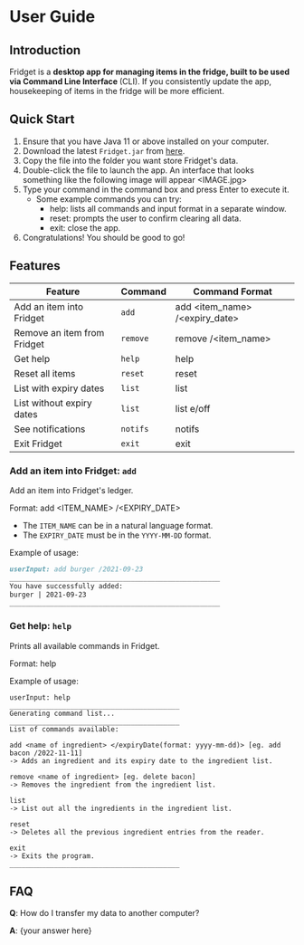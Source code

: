 # User Guide

## Introduction

Fridget is a <strong> desktop app for managing items in the fridge, built to be used via Command Line Interface </strong> (CLI). If you consistently update the app, housekeeping of items in the fridge will be more efficient.


## Quick Start

1. Ensure that you have Java 11 or above installed on your computer.
2. Download the latest `Fridget.jar` from [here](https://github.com/AY2122S1-CS2113T-W12-4/tp).
3. Copy the file into the folder you want store Fridget's data.
4. Double-click the file to launch the app. An interface that looks something like the following image will appear
<IMAGE.jpg>
5. Type your command in the command box and press Enter to execute it.
   * Some example commands you can try:
       - help: lists all commands and input format in a separate window. 
       - reset: prompts the user to confirm clearing all data. 
       - exit: close the app.
6. Congratulations! You should be good to go!

## Features 

Feature | Command | Command Format |
-----------|----------|-----------------
Add an item into Fridget |`add` | add <item_name> /<expiry_date>
Remove an item from Fridget | `remove` | remove /<item_name>
Get help | `help` | help
Reset all items | `reset` | reset
List with expiry dates |`list` | list
List without expiry dates |`list` | list e/off
See notifications | `notifs` | notifs
Exit Fridget | `exit` | exit

### Add an item into Fridget: `add`
Add an item into Fridget's ledger.

Format: add <ITEM_NAME> /<EXPIRY_DATE>

* The `ITEM_NAME` can be in a natural language format.
* The `EXPIRY_DATE` must be in the `YYYY-MM-DD` format.  

Example of usage:

```markdown
userInput: add burger /2021-09-23
____________________________________________________
You have successfully added:
burger | 2021-09-23
____________________________________________________
```

### Get help: `help`
Prints all available commands in Fridget.

Format: help

Example of usage:
```
userInput: help
__________________________________________
Generating command list...
__________________________________________
List of commands available:

add <name of ingredient> </expiryDate(format: yyyy-mm-dd)> [eg. add bacon /2022-11-11]
-> Adds an ingredient and its expiry date to the ingredient list.

remove <name of ingredient> [eg. delete bacon]
-> Removes the ingredient from the ingredient list.

list
-> List out all the ingredients in the ingredient list.

reset
-> Deletes all the previous ingredient entries from the reader.

exit
-> Exits the program.
__________________________________________
```

## FAQ

**Q**: How do I transfer my data to another computer? 

**A**: {your answer here}